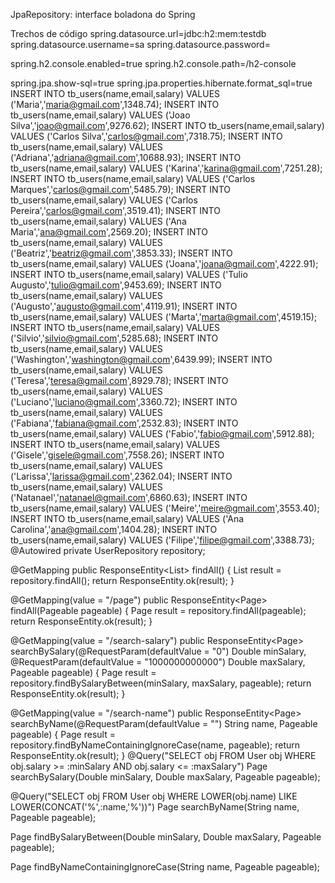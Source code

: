 JpaRepository: interface boladona do Spring

Trechos de código
spring.datasource.url=jdbc:h2:mem:testdb
spring.datasource.username=sa
spring.datasource.password=

spring.h2.console.enabled=true
spring.h2.console.path=/h2-console

spring.jpa.show-sql=true
spring.jpa.properties.hibernate.format_sql=true
INSERT INTO tb_users(name,email,salary) VALUES ('Maria','maria@gmail.com',1348.74);
INSERT INTO tb_users(name,email,salary) VALUES ('Joao Silva','joao@gmail.com',9276.62);
INSERT INTO tb_users(name,email,salary) VALUES ('Carlos Silva','carlos@gmail.com',7318.75);
INSERT INTO tb_users(name,email,salary) VALUES ('Adriana','adriana@gmail.com',10688.93);
INSERT INTO tb_users(name,email,salary) VALUES ('Karina','karina@gmail.com',7251.28);
INSERT INTO tb_users(name,email,salary) VALUES ('Carlos Marques','carlos@gmail.com',5485.79);
INSERT INTO tb_users(name,email,salary) VALUES ('Carlos Pereira','carlos@gmail.com',3519.41);
INSERT INTO tb_users(name,email,salary) VALUES ('Ana Maria','ana@gmail.com',2569.20);
INSERT INTO tb_users(name,email,salary) VALUES ('Beatriz','beatriz@gmail.com',3853.33);
INSERT INTO tb_users(name,email,salary) VALUES ('Joana','joana@gmail.com',4222.91);
INSERT INTO tb_users(name,email,salary) VALUES ('Tulio Augusto','tulio@gmail.com',9453.69);
INSERT INTO tb_users(name,email,salary) VALUES ('Augusto','augusto@gmail.com',4119.91);
INSERT INTO tb_users(name,email,salary) VALUES ('Marta','marta@gmail.com',4519.15);
INSERT INTO tb_users(name,email,salary) VALUES ('Silvio','silvio@gmail.com',5285.68);
INSERT INTO tb_users(name,email,salary) VALUES ('Washington','washington@gmail.com',6439.99);
INSERT INTO tb_users(name,email,salary) VALUES ('Teresa','teresa@gmail.com',8929.78);
INSERT INTO tb_users(name,email,salary) VALUES ('Luciano','luciano@gmail.com',3360.72);
INSERT INTO tb_users(name,email,salary) VALUES ('Fabiana','fabiana@gmail.com',2532.83);
INSERT INTO tb_users(name,email,salary) VALUES ('Fabio','fabio@gmail.com',5912.88);
INSERT INTO tb_users(name,email,salary) VALUES ('Gisele','gisele@gmail.com',7558.26);
INSERT INTO tb_users(name,email,salary) VALUES ('Larissa','larissa@gmail.com',2362.04);
INSERT INTO tb_users(name,email,salary) VALUES ('Natanael','natanael@gmail.com',6860.63);
INSERT INTO tb_users(name,email,salary) VALUES ('Meire','meire@gmail.com',3553.40);
INSERT INTO tb_users(name,email,salary) VALUES ('Ana Carolina','ana@gmail.com',1404.28);
INSERT INTO tb_users(name,email,salary) VALUES ('Filipe','filipe@gmail.com',3388.73);
@Autowired
private UserRepository repository;

@GetMapping
public ResponseEntity<List<User>> findAll() {
    List<User> result = repository.findAll();
    return ResponseEntity.ok(result);
}

@GetMapping(value = "/page")
public ResponseEntity<Page<User>> findAll(Pageable pageable) {
    Page<User> result = repository.findAll(pageable);
    return ResponseEntity.ok(result);
}

@GetMapping(value = "/search-salary")
public ResponseEntity<Page<User>> searchBySalary(@RequestParam(defaultValue = "0") Double minSalary, @RequestParam(defaultValue = "1000000000000") Double maxSalary, Pageable pageable) {
    Page<User> result = repository.findBySalaryBetween(minSalary, maxSalary, pageable);
    return ResponseEntity.ok(result);
}

@GetMapping(value = "/search-name")
public ResponseEntity<Page<User>> searchByName(@RequestParam(defaultValue = "") String name, Pageable pageable) {
    Page<User> result = repository.findByNameContainingIgnoreCase(name, pageable);
    return ResponseEntity.ok(result);
}
@Query("SELECT obj FROM User obj WHERE obj.salary >= :minSalary AND obj.salary <= :maxSalary")
Page<User> searchBySalary(Double minSalary, Double maxSalary, Pageable pageable);

@Query("SELECT obj FROM User obj WHERE LOWER(obj.name) LIKE LOWER(CONCAT('%',:name,'%'))")
Page<User> searchByName(String name, Pageable pageable);

Page<User> findBySalaryBetween(Double minSalary, Double maxSalary, Pageable pageable);

Page<User> findByNameContainingIgnoreCase(String name, Pageable pageable);